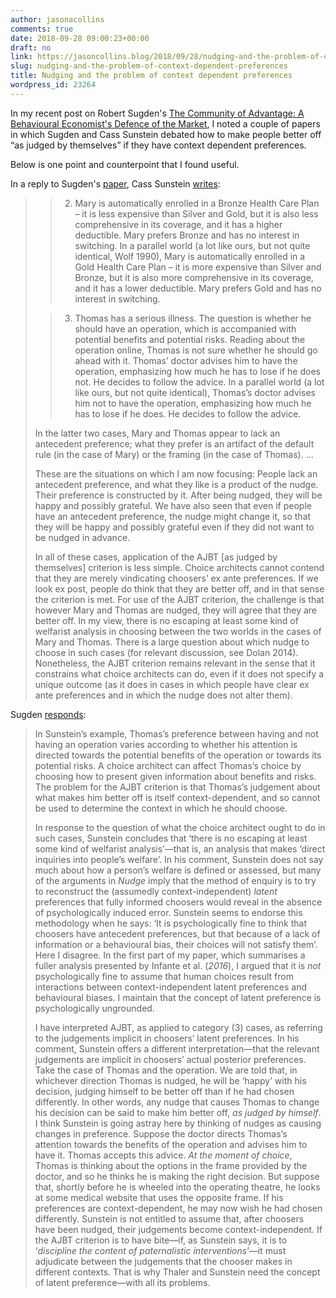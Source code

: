```yaml
---
author: jasonacollins
comments: true
date: 2018-09-28 09:00:23+00:00
draft: no
link: https://jasoncollins.blog/2018/09/28/nudging-and-the-problem-of-context-dependent-preferences/
slug: nudging-and-the-problem-of-context-dependent-preferences
title: Nudging and the problem of context dependent preferences
wordpress_id: 23264
---
```


In my recent post on Robert Sugden's [The Community of Advantage: A Behavioural Economist's Defence of the Market](https://jasoncollins.blog/2018/09/26/robert-sugdens-the-community-of-advantage-a-behavioural-economists-defence-of-the-market/), I noted a couple of papers in which Sugden and Cass Sunstein debated how to make people better off “as judged by themselves” if they have context dependent preferences.

Below is one point and counterpoint that I found useful.

In a reply to Sugden's [paper](https://link.springer.com/article/10.1007/s12232-016-0264-1), Cass Sunstein [writes](https://link.springer.com/article/10.1007%2Fs12232-017-0280-9):


<blockquote>

> 
> 2. Mary is automatically enrolled in a Bronze Health Care Plan – it is less expensive than Silver and Gold, but it is also less comprehensive in its coverage, and it has a higher deductible. Mary prefers Bronze and has no interest in switching. In a parallel world (a lot like ours, but not quite identical, Wolf 1990), Mary is automatically enrolled in a Gold Health Care Plan – it is more expensive than Silver and Bronze, but it is also more comprehensive in its coverage, and it has a lower deductible. Mary prefers Gold and has no interest in switching.
> 
> 

> 
> 3. Thomas has a serious illness. The question is whether he should have an operation, which is accompanied with potential benefits and potential risks. Reading about the operation online, Thomas is not sure whether he should go ahead with it. Thomas’ doctor advises him to have the operation, emphasizing how much he has to lose if he does not. He decides to follow the advice. In a parallel world (a lot like ours, but not quite identical), Thomas’s doctor advises him not to have the operation, emphasizing how much he has to lose if he does. He decides to follow the advice.
> 
> 
In the latter two cases, Mary and Thomas appear to lack an antecedent preference; what they prefer is an artifact of the default rule (in the case of Mary) or the framing (in the case of Thomas). ...

These are the situations on which I am now focusing: People lack an antecedent preference, and what they like is a product of the nudge. Their preference is constructed by it. After being nudged, they will be happy and possibly grateful. We have also seen that even if people have an antecedent preference, the nudge might change it, so that they will be happy and possibly grateful even if they did not want to be nudged in advance.

In all of these cases, application of the AJBT [as judged by themselves] criterion is less simple. Choice architects cannot contend that they are merely vindicating choosers’ ex ante preferences. If we look ex post, people do think that they are better off, and in that sense the criterion is met. For use of the AJBT criterion, the challenge is that however Mary and Thomas are nudged, they will agree that they are better off. In my view, there is no escaping at least some kind of welfarist analysis in choosing between the two worlds in the cases of Mary and Thomas. There is a large question about which nudge to choose in such cases (for relevant discussion, see Dolan 2014). Nonetheless, the AJBT criterion remains relevant in the sense that it constrains what choice architects can do, even if it does not specify a unique outcome (as it does in cases in which people have clear ex ante preferences and in which the nudge does not alter them).</blockquote>


Sugden [responds](https://link.springer.com/article/10.1007/s12232-017-0281-8):


<blockquote>In Sunstein’s example, Thomas’s preference between having and not having an operation varies according to whether his attention is directed towards the potential benefits of the operation or towards its potential risks. A choice architect can affect Thomas’s choice by choosing how to present given information about benefits and risks. The problem for the AJBT criterion is that Thomas’s judgement about what makes him better off is itself context-dependent, and so cannot be used to determine the context in which he should choose.

In response to the question of what the choice architect ought to do in such cases, Sunstein concludes that ‘there is no escaping at least some kind of welfarist analysis’—that is, an analysis that makes ‘direct inquiries into people’s welfare’. In his comment, Sunstein does not say much about how a person’s welfare is defined or assessed, but many of the arguments in _Nudge_ imply that the method of enquiry is to try to reconstruct the (assumedly context-independent) _latent_ preferences that fully informed choosers would reveal in the absence of psychologically induced error. Sunstein seems to endorse this methodology when he says: ‘It is psychologically fine to think that choosers have antecedent preferences, but that because of a lack of information or a behavioural bias, their choices will not satisfy them’. Here I disagree. In the first part of my paper, which summarises a fuller analysis presented by Infante et al. (_2016_), I argued that it is _not_ psychologically fine to assume that human choices result from interactions between context-independent latent preferences and behavioural biases. I maintain that the concept of latent preference is psychologically ungrounded.

I have interpreted AJBT, as applied to category (3) cases, as referring to the judgements implicit in choosers’ latent preferences. In his comment, Sunstein offers a different interpretation—that the relevant judgements are implicit in choosers’ actual posterior preferences. Take the case of Thomas and the operation. We are told that, in whichever direction Thomas is nudged, he will be ‘happy’ with his decision, judging himself to be better off than if he had chosen differently. In other words, any nudge that causes Thomas to change his decision can be said to make him better off, _as judged by himself_. I think Sunstein is going astray here by thinking of nudges as causing changes in preference. Suppose the doctor directs Thomas’s attention towards the benefits of the operation and advises him to have it. Thomas accepts this advice. _At the moment of choice_, Thomas is thinking about the options in the frame provided by the doctor, and so he thinks he is making the right decision. But suppose that, shortly before he is wheeled into the operating theatre, he looks at some medical website that uses the opposite frame. If his preferences are context-dependent, he may now wish he had chosen differently. Sunstein is not entitled to assume that, after choosers have been nudged, their judgements become context-independent. If the AJBT criterion is to have bite—if, as Sunstein says, it is to ‘_discipline the content of paternalistic interventions_’—it must adjudicate between the judgements that the chooser makes in different contexts. That is why Thaler and Sunstein need the concept of latent preference—with all its problems.</blockquote>

